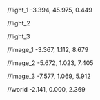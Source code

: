//light_1
-3.394, 45.975, 0.449

//light_2


//light_3


//image_1
-3.367, 1.112, 8.679

//image_2
-5.672, 1.023, 7.405

//image_3
-7.577, 1.069, 5.912

//world
-2.141, 0.000, 2.369

